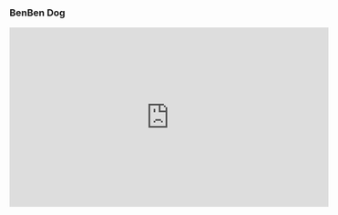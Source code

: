 ### BenBen Dog

<iframe width="560" height="315" src="https://www.youtube.com/embed/9rXaqEFHh1w" frameborder="0" allowfullscreen></iframe>